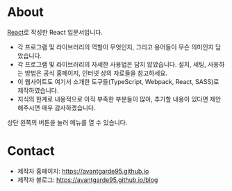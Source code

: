 # About
[React](https://reactjs.org/)로 작성한 React 입문서입니다.

- 각 프로그램 및 라이브러리의 역할이 무엇인지, 그리고 용어들이 무슨 의미인지 담았습니다.
- 각 프로그램 및 라이브러리의 자세한 사용법은 담지 않았습니다. 설치, 세팅, 사용하는 방법은 공식 홈페이지, 인터넷 상의 자료들을 참고하세요.
- 이 웹사이트도 여기서 소개한 도구들(TypeScript, Webpack, React, SASS)로 제작하였습니다.
- 지식의 한계로 내용적으로 아직 부족한 부분들이 많아, 추가할 내용이 있다면 제안해주시면 매우 감사하겠습니다.

상단 왼쪽의 버튼을 눌러 메뉴를 열 수 있습니다.

# Contact
- 제작자 홈페이지: <https://avantgarde95.github.io>
- 제작자 블로그: <https://avantgarde95.github.io/blog>
